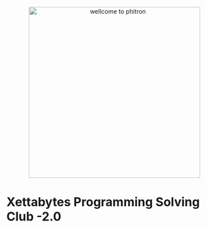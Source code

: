 <p align="center">
  <img src="https://play-lh.googleusercontent.com/sD1PjHX1s76Nw54bki3rIvqjLmKXrJNenU8YmrKTznL3r9c7a8wFzjb6_TUoyKAMa5w" alt="wellcome to phitron" width="400" height="400"/>
</p>


# Xettabytes Programming Solving Club -2.0
